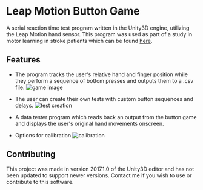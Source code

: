 # Leap Motion Button Game
A serial reaction time test program written in the Unity3D engine, utilizing the Leap Motion hand sensor.
This program was used as part of a study in motor learning in stroke patients which can be found [here](https://ieeexplore.ieee.org/abstract/document/8329689).

## Features
- The program tracks the user's relative hand and finger position while they perform a sequence of bottom presses and outputs them to a .csv file.
![game image](url)

- The user can create their own tests with custom button sequences and delays.
![test creation](url)

- A data tester program which reads back an output from the button game and displays the user's original hand movements onscreen.

- Options for calibration
![calibration](url)

## Contributing
This project was made in version 2017.1.0 of the Unity3D editor and has not been updated to support newer versions.
Contact me if you wish to use or contribute to this software.
